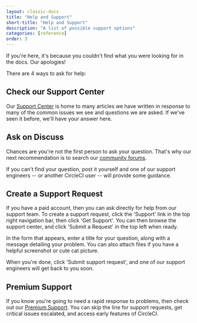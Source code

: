 ```yaml
---
layout: classic-docs
title: "Help and Support"
short-title: "Help and Support"
description: "A list of possible support options"
categories: [reference]
order: 3
---
```


If you're here, it's because you couldn't find what you were looking for in the docs. Our apologies!

There are 4 ways to ask for help:

## Check our Support Center

Our [Support Center](https://support.circleci.com/hc/en-us) is home to many articles we have written in response to many of the common issues we see and questions we are asked. If we've seen it before, we'll have your answer here.

## Ask on Discuss

Chances are you're not the first person to ask your question. That's why our next recommendation is to search our [community forums](https://discuss.circleci.com/).

If you can't find your question, post it yourself and one of our support engineers -- or another CircleCI user -- will provide some guidance.

## Create a Support Request

If you have a paid account, then you can ask directly for help from our support team. To create a support request, click the  'Support' link in the top right navigation bar, then click 'Get Support'. You can then browse the support center, and click 'Submit a Request' in the top left when ready.

In the form that appears, enter a title for your question, along with a message detailing your problem. You can also attach files if you have a helpful screenshot or cute cat picture.

When you're done, click 'Submit support request', and one of our support engineers will get back to you soon.

## Premium Support

If you know you're going to need a rapid response to problems, then check out our [Premium Support](https://circleci.com/support/premium-support/). You can skip the line for support requests, get critical issues escalated, and access early features of CircleCI.
